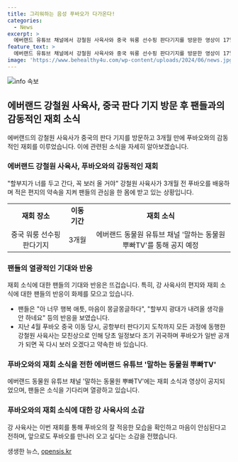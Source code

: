 ```yaml
---
title: 그리워하는 음성 푸바오가 다가온다!
categories:
  - News
excerpt: >
  에버랜드 유튜브 채널에서 강철원 사육사와 중국 워룽 선수핑 판다기지를 방문한 영상이 17일 공개될 예정이다. 강 사육사는 3개월 만에 푸바오와 감격의 재회를 갖고, 팬들은 기대 감을 증폭시켰다. 푸바오는 할부지의 약속을 지켜내며 감동을 주었고, 사육사는 푸바오를 다시 만나고 싶다고 전했다. 강 사육사와 푸바오의 재회 소식으로 팬들은 감격과 감동을 느끼며 화제를 모으고 있다. (150자)
feature_text: >
  에버랜드 유튜브 채널에서 강철원 사육사와 중국 워룽 선수핑 판다기지를 방문한 영상이 17일 공개될 예정이다. 강 사육사는 3개월 만에 푸바오와 감격의 재회를 갖고, 팬들은 기대 감을 증폭시켰다. 푸바오는 할부지의 약속을 지켜내며 감동을 주었고, 사육사는 푸바오를 다시 만나고 싶다고 전했다. 강 사육사와 푸바오의 재회 소식으로 팬들은 감격과 감동을 느끼며 화제를 모으고 있다. (150자)
image: 'https://www.behealthy4u.com/wp-content/uploads/2024/06/news.jpg'
---
```


<p><img src="https://www.behealthy4u.com/wp-content/uploads/2024/06/news.jpg" alt="info 속보" /></p>

<h2 data-ke-size="size26">에버랜드 강철원 사육사, 중국 판다 기지 방문 후 팬들과의 감동적인 재회 소식</h2>

<p data-ke-size="size16">에버랜드의 강철원 사육사가 중국의 판다 기지를 방문하고 3개월 만에 푸바오와의 감동적인 재회를 이루었습니다. 이에 관련된 소식을 자세히 알아보겠습니다.</p>

<h3>에버랜드 강철원 사육사, 푸바오와의 감동적인 재회</h3>

<p data-ke-size="size16">"할부지가 너를 두고 간다, 꼭 보러 올 거야" 강철원 사육사가 3개월 전 푸바오를 배웅하며 적은 편지의 약속을 지켜 팬들의 관심을 한 몸에 받고 있는 상황입니다.</p>

<table>
  <tr>
    <td style="text-align: center; height: 17px;"><b>재회 장소</b></td>
    <td style="text-align: center; height: 17px;"><b>이동 기간</b></td>
    <td style="text-align: center; height: 17px;"><b>재회 소식</b></td>
  </tr>
  <tr>
    <td style="text-align: center; height: 17px;">중국 워룽 선수핑 판다기지</td>
    <td style="text-align: center; height: 17px;">3개월</td>
    <td style="text-align: center; height: 17px;">에버랜드 동물원 유튜브 채널 '말하는 동물원 뿌빠TV'를 통해 공지 예정</td>
  </tr>
</table>

<h3>팬들의 열광적인 기대와 반응</h3>

<p data-ke-size="size16">재회 소식에 대한 팬들의 기대와 반응은 뜨겁습니다. 특히, 강 사육사의 편지와 재회 소식에 대한 팬들의 반응이 화제를 모으고 있습니다.</p>

<ul>
  <li>팬들은 "아 너무 행복 애틋, 마음이 몽글몽글하다", "할부지 광대가 내려올 생각을 안 하네요" 등의 반응을 보였습니다.</li>
  <li>지난 4월 푸바오 중국 이동 당시, 공항부터 판다기지 도착까지 모든 과정에 동행한 강철원 사육사는 모친상으로 인해 당초 일정보다 조기 귀국하며 푸바오가 일반 공개가 되면 꼭 다시 보러 오겠다고 약속한 바 있습니다.</li>
</ul>

<h3>푸바오와의 재회 소식을 전한 에버랜드 유튜브 '말하는 동물원 뿌빠TV'</h3>

<p data-ke-size="size16">에버랜드 동물원 유튜브 채널 '말하는 동물원 뿌빠TV'에는 재회 소식과 영상이 공지되었으며, 팬들은 소식을 기다리며 열광하고 있습니다.</p>

<h3>푸바오와의 재회 소식에 대한 강 사육사의 소감</h3>

<p data-ke-size="size16">강 사육사는 이번 재회를 통해 푸바오의 잘 적응한 모습을 확인하고 마음이 안심된다고 전하며, 앞으로도 푸바오를 만나러 오고 싶다는 소감을 전했습니다.</p>
생생한 뉴스, <a href="https://opensis.kr" rel="dofollow">opensis.kr</a>


